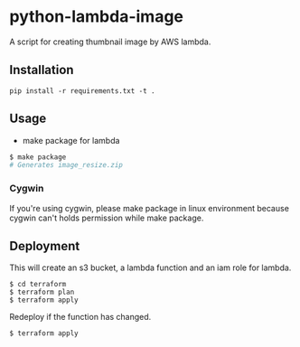 # python-lambda-image

A script for creating thumbnail image by AWS lambda.

## Installation


```
pip install -r requirements.txt -t .
```

## Usage


- make package for lambda


```bash
$ make package
# Generates image_resize.zip
```

### Cygwin

If you're using cygwin, please make package in linux environment because cygwin can't holds permission while make package.

## Deployment

This will create an s3 bucket, a lambda function and an iam role for lambda.

```
$ cd terraform
$ terraform plan
$ terraform apply
```

Redeploy if the function has changed.

```
$ terraform apply
```
